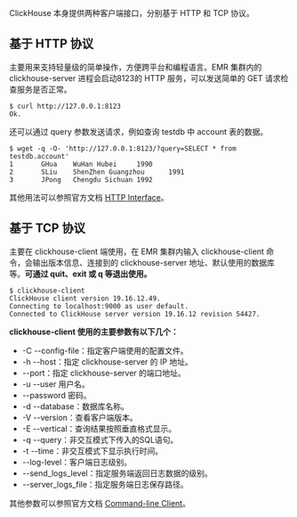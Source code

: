 ClickHouse 本身提供两种客户端接口，分别基于 HTTP 和 TCP 协议。

## 基于 HTTP 协议
主要用来支持轻量级的简单操作，方便跨平台和编程语言。EMR 集群内的 clickhouse-server 进程会启动8123的 HTTP 服务，可以发送简单的 GET 请求检查服务是否正常。
```
$ curl http://127.0.0.1:8123
Ok.
```
还可以通过 query 参数发送请求，例如查询 testdb 中 account 表的数据。
```
$ wget -q -O- 'http://127.0.0.1:8123/?query=SELECT * from testdb.account'
1       GHua    WuHan Hubei     1990
2       SLiu    ShenZhen Guangzhou      1991
3       JPong   Chengdu Sichuan 1992
```

其他用法可以参照官方文档 [HTTP Interface](https://clickhouse.tech/docs/en/interfaces/http/)。

## 基于 TCP 协议
主要在 clickhouse-client 端使用，在 EMR 集群内输入 clickhouse-client 命令，会输出版本信息、连接到的 clickhouse-server 地址、默认使用的数据库等。**可通过 quit、exit 或 q 等退出使用。**
```
$ clickhouse-client
ClickHouse client version 19.16.12.49.
Connecting to localhost:9000 as user default.
Connected to ClickHouse server version 19.16.12 revision 54427.
```
**clickhouse-client 使用的主要参数有以下几个：**
- -C --config-file：指定客户端使用的配置文件。
- -h --host：指定 clickhouse-server 的 IP 地址。
- --port：指定 clickhouse-server 的端口地址。
- -u --user 用户名。
- --password     密码。
- -d --database：数据库名称。
- -V --version：查看客户端版本。
- -E --vertical：查询结果按照垂直格式显示。
- -q --query：非交互模式下传入的SQL语句。
- -t --time：非交互模式下显示执行时间。
- --log-level：客户端日志级别。
- --send_logs_level：指定服务端返回日志数据的级别。
- --server_logs_file：指定服务端日志保存路径。

其他参数可以参照官方文档 [Command-line Client](https://clickhouse.tech/docs/en/interfaces/cli/)。

